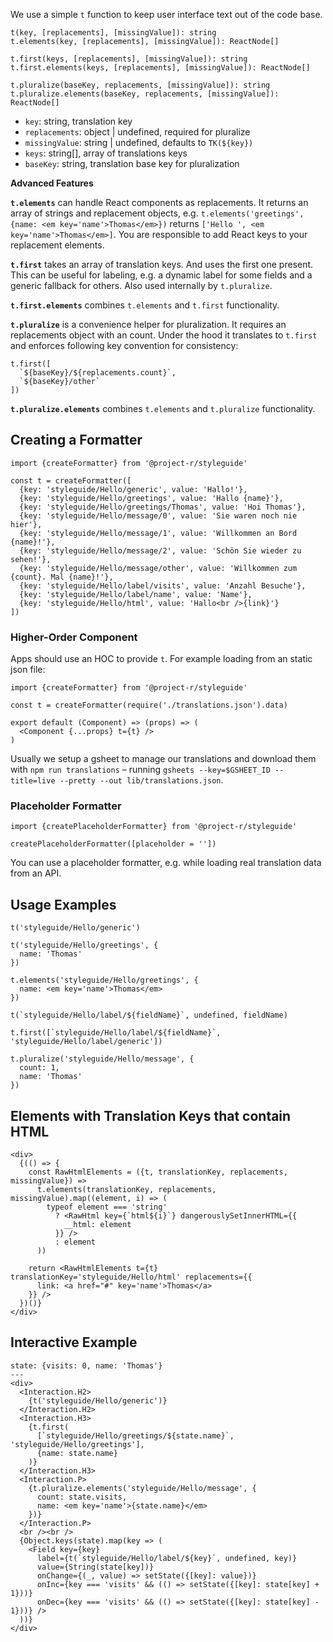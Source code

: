 We use a simple `t` function to keep user interface text out of the code base.

```
t(key, [replacements], [missingValue]): string
t.elements(key, [replacements], [missingValue]): ReactNode[]

t.first(keys, [replacements], [missingValue]): string
t.first.elements(keys, [replacements], [missingValue]): ReactNode[]

t.pluralize(baseKey, replacements, [missingValue]): string
t.pluralize.elements(baseKey, replacements, [missingValue]): ReactNode[]
```

- `key`: string, translation key
- `replacements`: object | undefined, required for pluralize
- `missingValue`: string | undefined, defaults to `TK(${key})`
- `keys`: string[], array of translations keys
- `baseKey`: string, translation base key for pluralization

**Advanced Features**

**`t.elements`** can handle React components as replacements. It returns an array of strings and replacement objects, e.g. `t.elements('greetings', {name: <em key='name'>Thomas</em>})` returns `['Hello ', <em key='name'>Thomas</em>]`. You are responsible to add React keys to your replacement elements.

**`t.first`** takes an array of translation keys. And uses the first one present. This can be useful for labeling, e.g. a dynamic label for some fields and a generic fallback for others. Also used internally by `t.pluralize`.

**`t.first.elements`** combines `t.elements` and `t.first` functionality.

**`t.pluralize`** is a convenience helper for pluralization. It requires an replacements object with an count. Under the hood it translates to `t.first` and enforces following key convention for consistency:
```
t.first([
  `${baseKey}/${replacements.count}`,
  `${baseKey}/other`
])
```

**`t.pluralize.elements`** combines `t.elements` and `t.pluralize` functionality.

## Creating a Formatter

```code|lang-js
import {createFormatter} from '@project-r/styleguide'

const t = createFormatter([
  {key: 'styleguide/Hello/generic', value: 'Hallo!'},
  {key: 'styleguide/Hello/greetings', value: 'Hallo {name}'},
  {key: 'styleguide/Hello/greetings/Thomas', value: 'Hoi Thomas'},
  {key: 'styleguide/Hello/message/0', value: 'Sie waren noch nie hier'},
  {key: 'styleguide/Hello/message/1', value: 'Willkommen an Bord {name}!'},
  {key: 'styleguide/Hello/message/2', value: 'Schön Sie wieder zu sehen!'},
  {key: 'styleguide/Hello/message/other', value: 'Willkommen zum {count}. Mal {name}!'},
  {key: 'styleguide/Hello/label/visits', value: 'Anzahl Besuche'},
  {key: 'styleguide/Hello/label/name', value: 'Name'},
  {key: 'styleguide/Hello/html', value: 'Hallo<br />{link}'}
])
```

### Higher-Order Component

Apps should use an HOC to provide `t`. For example loading from an static json file:

```
import {createFormatter} from '@project-r/styleguide'

const t = createFormatter(require('./translations.json').data)

export default (Component) => (props) => (
  <Component {...props} t={t} />
)
```

Usually we setup a gsheet to manage our translations and download them with  `npm run translations` – running  `gsheets --key=$GSHEET_ID --title=live --pretty --out lib/translations.json`.

### Placeholder Formatter

```
import {createPlaceholderFormatter} from '@project-r/styleguide'

createPlaceholderFormatter([placeholder = ''])
```

You can use a placeholder formatter, e.g. while loading real translation data from an API.

## Usage Examples

```code|lang-js
t('styleguide/Hello/generic')
```

```code|lang-js
t('styleguide/Hello/greetings', {
  name: 'Thomas'
})
```

```code|lang-jsx
t.elements('styleguide/Hello/greetings', {
  name: <em key='name'>Thomas</em>
})
```

```code|lang-js
t(`styleguide/Hello/label/${fieldName}`, undefined, fieldName)
```

```code|lang-js
t.first([`styleguide/Hello/label/${fieldName}`, 'styleguide/Hello/label/generic'])
```

```code|lang-js
t.pluralize('styleguide/Hello/message', {
  count: 1,
  name: 'Thomas'
})
```

## Elements with Translation Keys that contain HTML

```react
<div>
  {(() => {
    const RawHtmlElements = ({t, translationKey, replacements, missingValue}) =>
      t.elements(translationKey, replacements, missingValue).map((element, i) => (
        typeof element === 'string'
          ? <RawHtml key={`html${i}`} dangerouslySetInnerHTML={{
            __html: element
          }} />
          : element
      ))

    return <RawHtmlElements t={t} translationKey='styleguide/Hello/html' replacements={{
      link: <a href="#" key='name'>Thomas</a>
    }} />
  })()}
</div>
```


## Interactive Example

```react
state: {visits: 0, name: 'Thomas'}
---
<div>
  <Interaction.H2>
    {t('styleguide/Hello/generic')}
  </Interaction.H2>
  <Interaction.H3>
    {t.first(
      [`styleguide/Hello/greetings/${state.name}`, 'styleguide/Hello/greetings'],
      {name: state.name}
    )}
  </Interaction.H3>
  <Interaction.P>
    {t.pluralize.elements('styleguide/Hello/message', {
      count: state.visits,
      name: <em key='name'>{state.name}</em>
    })}
  </Interaction.P>
  <br /><br />
  {Object.keys(state).map(key => (
    <Field key={key}
      label={t(`styleguide/Hello/label/${key}`, undefined, key)}
      value={String(state[key])}
      onChange={(_, value) => setState({[key]: value})}
      onInc={key === 'visits' && (() => setState({[key]: state[key] + 1}))}
      onDec={key === 'visits' && (() => setState({[key]: state[key] - 1}))} />
  ))}
</div>
```

